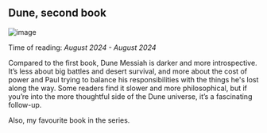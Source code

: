 ## Dune, second book

![image](https://m.media-amazon.com/images/I/817Xh+bqwOL._SY342_.jpg)

Time of reading: _August 2024 - August 2024_

Compared to the first book, Dune Messiah is darker and more introspective. It’s less about big battles and desert survival, and more about the cost of power and Paul trying to balance his responsibilities with the things he's lost along the way. Some readers find it slower and more philosophical, but if you’re into the more thoughtful side of the Dune universe, it’s a fascinating follow-up.

Also, my favourite book in the series.

